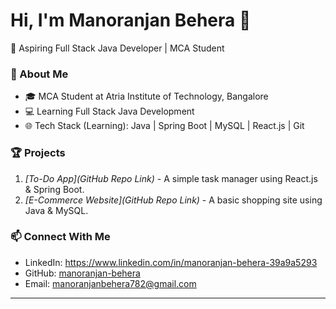 # Hi, I'm Manoranjan Behera 👋  
🚀 Aspiring Full Stack Java Developer | MCA Student  

### 🔹 About Me  
- 🎓 MCA Student at Atria Institute of Technology, Bangalore  
- 💻 Learning Full Stack Java Development  
- 🌐 Tech Stack (Learning): Java | Spring Boot | MySQL | React.js | Git  

### 🏆 Projects  
1. *[To-Do App](GitHub Repo Link)* - A simple task manager using React.js & Spring Boot.  
2. *[E-Commerce Website](GitHub Repo Link)* - A basic shopping site using Java & MySQL.  

### 📫 Connect With Me  
- LinkedIn: https://www.linkedin.com/in/manoranjan-behera-39a9a5293  
- GitHub: [manoranjan-behera](https://github.com/manoranjan-behera)  
- Email: manoranjanbehera782@gmail.com  

---
